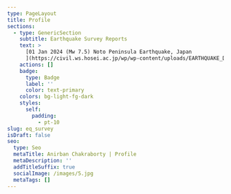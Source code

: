```yaml
---
type: PageLayout
title: Profile
sections:
  - type: GenericSection
    subtitle: Earthquake Survey Reports
    text: >
      [01 Jan 2024 (Mw 7.5) Noto Peninsula Earthquake, Japan
      ](https://civil.ws.hosei.ac.jp/wp/wp-content/uploads/EARTHQUAKE_DAMAGE_SURVEY_MARCH_4.pdf)
    actions: []
    badge:
      type: Badge
      label: ''
      color: text-primary
    colors: bg-light-fg-dark
    styles:
      self:
        padding:
          - pt-10
slug: eq_survey
isDraft: false
seo:
  type: Seo
  metaTitle: Anirban Chakraborty | Profile
  metaDescription: ''
  addTitleSuffix: true
  socialImage: /images/5.jpg
  metaTags: []
---
```


